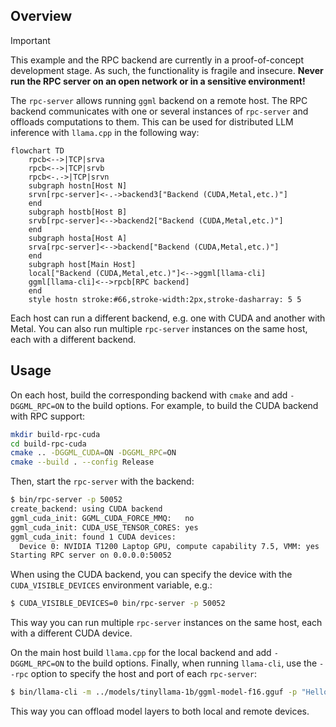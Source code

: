 ## Overview

> [!IMPORTANT]
> This example and the RPC backend are currently in a proof-of-concept development stage. As such, the functionality is fragile and
> insecure. **Never run the RPC server on an open network or in a sensitive environment!**

The `rpc-server` allows  running `ggml` backend on a remote host.
The RPC backend communicates with one or several instances of `rpc-server` and offloads computations to them.
This can be used for distributed LLM inference with `llama.cpp` in the following way:

```mermaid
flowchart TD
    rpcb<-->|TCP|srva
    rpcb<-->|TCP|srvb
    rpcb<-.->|TCP|srvn
    subgraph hostn[Host N]
    srvn[rpc-server]<-.->backend3["Backend (CUDA,Metal,etc.)"]
    end
    subgraph hostb[Host B]
    srvb[rpc-server]<-->backend2["Backend (CUDA,Metal,etc.)"]
    end
    subgraph hosta[Host A]
    srva[rpc-server]<-->backend["Backend (CUDA,Metal,etc.)"]
    end
    subgraph host[Main Host]
    local["Backend (CUDA,Metal,etc.)"]<-->ggml[llama-cli]
    ggml[llama-cli]<-->rpcb[RPC backend]
    end
    style hostn stroke:#66,stroke-width:2px,stroke-dasharray: 5 5
```

Each host can run a different backend, e.g. one with CUDA and another with Metal.
You can also run multiple `rpc-server` instances on the same host, each with a different backend.

## Usage

On each host, build the corresponding backend with `cmake` and add `-DGGML_RPC=ON` to the build options.
For example, to build the CUDA backend with RPC support:

```bash
mkdir build-rpc-cuda
cd build-rpc-cuda
cmake .. -DGGML_CUDA=ON -DGGML_RPC=ON
cmake --build . --config Release
```

Then, start the `rpc-server` with the backend:

```bash
$ bin/rpc-server -p 50052
create_backend: using CUDA backend
ggml_cuda_init: GGML_CUDA_FORCE_MMQ:   no
ggml_cuda_init: CUDA_USE_TENSOR_CORES: yes
ggml_cuda_init: found 1 CUDA devices:
  Device 0: NVIDIA T1200 Laptop GPU, compute capability 7.5, VMM: yes
Starting RPC server on 0.0.0.0:50052
```

When using the CUDA backend, you can specify the device with the `CUDA_VISIBLE_DEVICES` environment variable, e.g.:
```bash
$ CUDA_VISIBLE_DEVICES=0 bin/rpc-server -p 50052
```
This way you can run multiple `rpc-server` instances on the same host, each with a different CUDA device.


On the main host build `llama.cpp` for the local backend and add `-DGGML_RPC=ON` to the build options.
Finally, when running `llama-cli`, use the `--rpc` option to specify the host and port of each `rpc-server`:

```bash
$ bin/llama-cli -m ../models/tinyllama-1b/ggml-model-f16.gguf -p "Hello, my name is" --repeat-penalty 1.0 -n 64 --rpc 192.168.88.10:50052,192.168.88.11:50052 -ngl 99
```

This way you can offload model layers to both local and remote devices.

